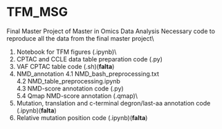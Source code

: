 # TFM_MSG
Final Master Project of Master in Omics Data Analysis
Necessary code to reproduce all the data from the final master project\

1. Notebook for TFM figures (.ipynb)\
2. CPTAC and CCLE data table preparation code (.py)
3. VAF CPTAC table code (.sh)(**falta**)
4. NMD_annotation
  4.1 NMD_bash_preprocessing.txt\
  4.2 NMD_table_preprocessing.ipynb\
  4.3 NMD-score annotation code (.py)\
  5.4 Qmap NMD-score annotation (.qmap)\
5. Mutation, translation and c-terminal degron/last-aa annotation code (.ipynb)(**falta**)
6. Relative mutation position code (.ipynb)(**falta**)
